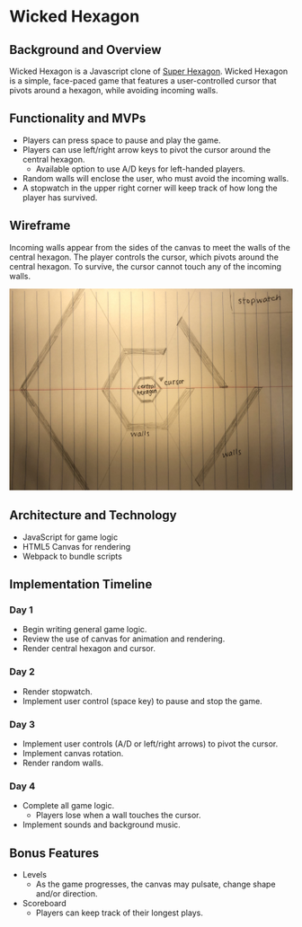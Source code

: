 # Wicked Hexagon

## Background and Overview
Wicked Hexagon is a Javascript clone of [Super Hexagon](https://superhexagon.com/). Wicked Hexagon is a simple, face-paced game that features a user-controlled cursor that pivots around a hexagon, while avoiding incoming walls. 

## Functionality and MVPs
- Players can press space to pause and play the game.
- Players can use left/right arrow keys to pivot the cursor around the central hexagon.
  - Available option to use A/D keys for left-handed players.
- Random walls will enclose the user, who must avoid the incoming walls.
- A stopwatch in the upper right corner will keep track of how long the player has survived.

## Wireframe
Incoming walls appear from the sides of the canvas to meet the walls of the central hexagon. The player controls the cursor, which pivots around the central hexagon. To survive, the cursor cannot touch any of the incoming walls.

![wireframe](wireframe.jpeg)

## Architecture and Technology
- JavaScript for game logic
- HTML5 Canvas for rendering
- Webpack to bundle scripts

## Implementation Timeline 
### Day 1
- Begin writing general game logic.
- Review the use of canvas for animation and rendering.
- Render central hexagon and cursor.
### Day 2
- Render stopwatch.
- Implement user control (space key) to pause and stop the game.
### Day 3
- Implement user controls (A/D or left/right arrows) to pivot the cursor.
- Implement canvas rotation.
- Render random walls.
### Day 4
- Complete all game logic.
  - Players lose when a wall touches the cursor.
- Implement sounds and background music.

## Bonus Features
- Levels
  - As the game progresses, the canvas may pulsate, change shape and/or direction.
- Scoreboard
  - Players can keep track of their longest plays.